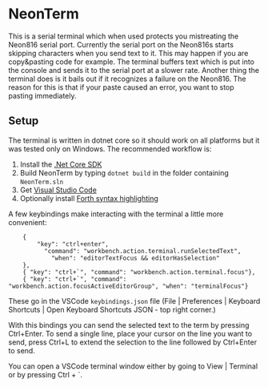# NeonTerm

This is a serial terminal which when used protects you mistreating the Neon816 serial port. Currently the serial port on the Neon816s
starts skipping characters when you send text to it. This may happen if you are copy&pasting code for example. The terminal buffers 
text which is put into the console and sends it to the serial port at a slower rate. Another thing the terminal does is it bails out
if it recognizes a failure on the Neon816. The reason for this is that if your paste caused an error, you want to stop pasting 
immediately.

## Setup
The terminal is written in dotnet core so it should work on all platforms but it was tested only on Windows. The recommended workflow
is:
1. Install the [.Net Core SDK](https://dotnet.microsoft.com/download)
2. Build NeonTerm by typing `dotnet build` in the folder containing `NeonTerm.sln`
3. Get [Visual Studio Code](https://code.visualstudio.com/)
4. Optionally install [Forth syntax highlighting](https://marketplace.visualstudio.com/items?itemName=fttx.language-forth)

A few keybindings make interacting with the terminal a little more convenient:

```
    {
        "key": "ctrl+enter",
          "command": "workbench.action.terminal.runSelectedText",
            "when": "editorTextFocus && editorHasSelection"
    },
    { "key": "ctrl+`", "command": "workbench.action.terminal.focus"},
    { "key": "ctrl+`", "command": "workbench.action.focusActiveEditorGroup", "when": "terminalFocus"}
```

These go in the VSCode `keybindings.json` file (File | Preferences | Keyboard Shortcuts | Open Keyboard Shortcuts JSON - top right corner.)

With this bindings you can send the selected text to the term by pressing Ctrl+Enter. To send a single line, place your cursor on the line you want to send, press Ctrl+L to extend the selection to the line followed by Ctrl+Enter to send.

You can open a VSCode terminal window either by going to View | Terminal or by pressing Ctrl + `.
